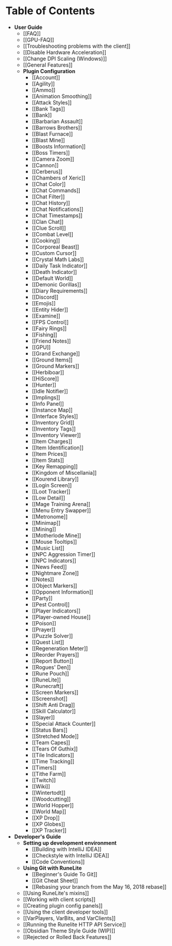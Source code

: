 # Table of Contents
* **User Guide**
  * [[FAQ]]
  * [[GPU-FAQ]]
  * [[Troubleshooting problems with the client]]
  * [[Disable Hardware Acceleration]]
  * [[Change DPI Scaling (Windows)]]
  * [[General Features]]
  * **Plugin Configuration**
    * [[Account]]
    * [[Agility]]
    * [[Ammo]]
    * [[Animation Smoothing]]
    * [[Attack Styles]]
    * [[Bank Tags]]
    * [[Bank]]
    * [[Barbarian Assault]]
    * [[Barrows Brothers]]
    * [[Blast Furnace]]
    * [[Blast Mine]]
    * [[Boosts Information]]
    * [[Boss Timers]]
    * [[Camera Zoom]]
    * [[Cannon]]
    * [[Cerberus]]
    * [[Chambers of Xeric]]
    * [[Chat Color]]
    * [[Chat Commands]]
    * [[Chat Filter]]
    * [[Chat History]]
    * [[Chat Notifications]]
    * [[Chat Timestamps]]
    * [[Clan Chat]]
    * [[Clue Scroll]]
    * [[Combat Level]]
    * [[Cooking]]
    * [[Corporeal Beast]]
    * [[Custom Cursor]]
    * [[Crystal Math Labs]]
    * [[Daily Task Indicator]]
    * [[Death Indicator]]
    * [[Default World]]
    * [[Demonic Gorillas]]
    * [[Diary Requirements]]
    * [[Discord]]
    * [[Emojis]]
    * [[Entity Hider]]
    * [[Examine]]
    * [[FPS Control]]
    * [[Fairy Rings]]
    * [[Fishing]]
    * [[Friend Notes]]
    * [[GPU]]
    * [[Grand Exchange]]
    * [[Ground Items]]
    * [[Ground Markers]]
    * [[Herbiboar]]
    * [[HiScore]]
    * [[Hunter]]
    * [[Idle Notifier]]
    * [[Implings]]
    * [[Info Panel]]
    * [[Instance Map]]
    * [[Interface Styles]]
    * [[Inventory Grid]]
    * [[Inventory Tags]]
    * [[Inventory Viewer]]
    * [[Item Charges]]
    * [[Item Identification]]
    * [[Item Prices]]
    * [[Item Stats]]
	* [[Key Remapping]]
    * [[Kingdom of Miscellania]]
    * [[Kourend Library]]
    * [[Login Screen]]
    * [[Loot Tracker]]
    * [[Low Detail]]
    * [[Mage Training Arena]]
    * [[Menu Entry Swapper]]
    * [[Metronome]]
    * [[Minimap]]
    * [[Mining]]
    * [[Motherlode Mine]]
    * [[Mouse Tooltips]]
    * [[Music List]]
    * [[NPC Aggression Timer]]
    * [[NPC Indicators]]
    * [[News Feed]]
    * [[Nightmare Zone]]
    * [[Notes]]
    * [[Object Markers]]
    * [[Opponent Information]]
    * [[Party]]
    * [[Pest Control]]
    * [[Player Indicators]]
    * [[Player-owned House]]
    * [[Poison]]
    * [[Prayer]]
    * [[Puzzle Solver]]
    * [[Quest List]]
    * [[Regeneration Meter]]
    * [[Reorder Prayers]]
    * [[Report Button]]
    * [[Rogues' Den]]
    * [[Rune Pouch]]
    * [[RuneLite]]
    * [[Runecraft]]
    * [[Screen Markers]]
    * [[Screenshot]]
    * [[Shift Anti Drag]]
    * [[Skill Calculator]]
    * [[Slayer]]
    * [[Special Attack Counter]]
    * [[Status Bars]]
    * [[Stretched Mode]]
    * [[Team Capes]]
    * [[Tears Of Guthix]]
    * [[Tile Indicators]]
    * [[Time Tracking]]
    * [[Timers]]
    * [[Tithe Farm]]
    * [[Twitch]]
    * [[Wiki]]
    * [[Wintertodt]]
    * [[Woodcutting]]
    * [[World Hopper]]
    * [[World Map]]
    * [[XP Drop]]
    * [[XP Globes]]
    * [[XP Tracker]]
* **Developer's Guide**
  * **Setting up development environment**
    * [[Building with IntelliJ IDEA]]
    * [[Checkstyle with IntelliJ IDEA]]
    * [[Code Conventions]]
  * **Using Git with RuneLite**
    * [[Beginner's Guide To Git]]
    * [[Git Cheat Sheet]]
    * [[Rebasing your branch from the May 16, 2018 rebase]]
  * [[Using RuneLite's mixins]]
  * [[Working with client scripts]]
  * [[Creating plugin config panels]]
  * [[Using the client developer tools]]
  * [[VarPlayers, VarBits, and VarClients]]
  * [[Running the Runelite HTTP API Service]]
  * [[Obsidian Theme Style Guide (WIP)]]
  * [[Rejected or Rolled Back Features]]
